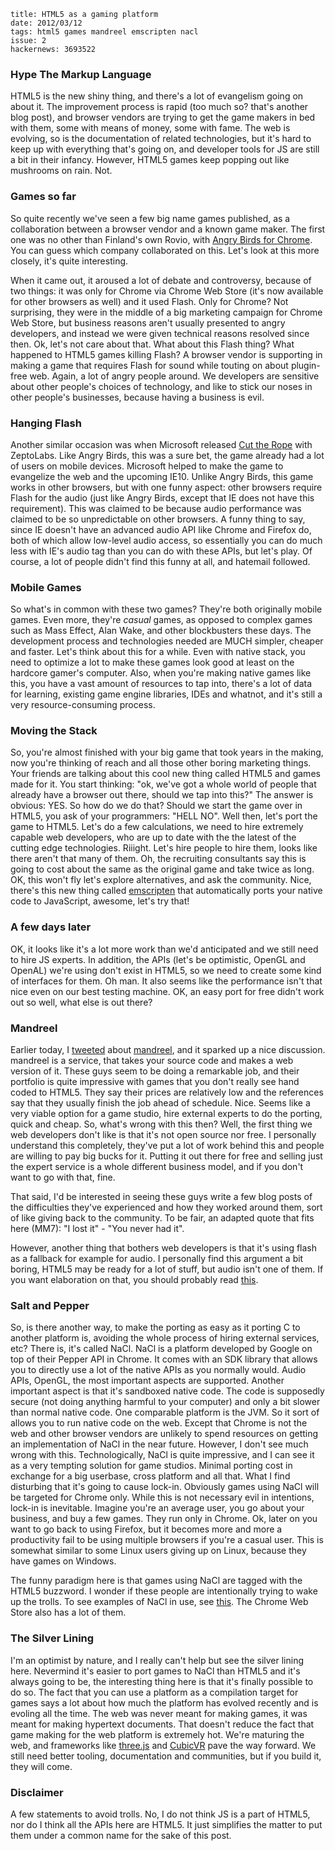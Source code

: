     title: HTML5 as a gaming platform
    date: 2012/03/12
    tags: html5 games mandreel emscripten nacl
    issue: 2
    hackernews: 3693522

### Hype The Markup Language

HTML5 is the new shiny thing, and there's a lot of evangelism going on about it. The improvement process is rapid (too much so? that's another blog post), and browser vendors are trying to get the game makers in bed with them, some with means of money, some with fame. The web is evolving, so is the documentation of related technologies, but it's hard to keep up with everything that's going on, and developer tools for JS are still a bit in their infancy. However, HTML5 games keep popping out like mushrooms on rain. Not.

### Games so far

So quite recently we've seen a few big name games published, as a collaboration between a browser vendor and a known game maker. The first one was no other than Finland's own Rovio, with [Angry Birds for Chrome](http://chrome.angrybirds.com/). You can guess which company collaborated on this. Let's look at this more closely, it's quite interesting.

When it came out, it aroused a lot of debate and controversy, because of two things: it was only for Chrome via Chrome Web Store (it's now available for other browsers as well) and it used Flash. Only for Chrome? Not surprising, they were in the middle of a big marketing campaign for Chrome Web Store, but business reasons aren't usually presented to angry developers, and instead we were given technical reasons resolved since then. Ok, let's not care about that. What about this Flash thing? What happened to HTML5 games killing Flash? A browser vendor is supporting in making a game that requires Flash for sound while touting on about plugin-free web. Again, a lot of angry people around. We developers are sensitive about other people's choices of technology, and like to stick our noses in other people's businesses, because having a business is evil.

### Hanging Flash

Another similar occasion was when Microsoft released [Cut the Rope](http://www.cuttherope.ie/) with ZeptoLabs. Like Angry Birds, this was a sure bet, the game already had a lot of users on mobile devices. Microsoft helped to make the game to evangelize the web and the upcoming IE10. Unlike Angry Birds, this game works in other browsers, but with one funny aspect: other browsers require Flash for the audio (just like Angry Birds, except that IE does not have this requirement). This was claimed to be because audio performance was claimed to be so unpredictable on other browsers. A funny thing to say, since IE doesn't have an advanced audio API like Chrome and Firefox do, both of which allow low-level audio access, so essentially you can do much less with IE's audio tag than you can do with these APIs, but let's play. Of course, a lot of people didn't find this funny at all, and hatemail followed.

### Mobile Games

So what's in common with these two games? They're both originally mobile games. Even more, they're *casual* games, as opposed to complex games such as Mass Effect, Alan Wake, and other blockbusters these days. The development process and technologies needed are MUCH simpler, cheaper and faster. Let's think about this for a while. Even with native stack, you need to optimize a lot to make these games look good at least on the hardcore gamer's computer. Also, when you're making native games like this, you have a vast amount of resources to tap into, there's a lot of data for learning, existing game engine libraries, IDEs and whatnot, and it's still a very resource-consuming process.

### Moving the Stack

So, you're almost finished with your big game that took years in the making, now you're thinking of reach and all those other boring marketing things. Your friends are talking about this cool new thing called HTML5 and games made for it. You start thinking: "ok, we've got a whole world of people that already have a browser out there, should we tap into this?" The answer is obvious: YES. So how do we do that? Should we start the game over in HTML5, you ask of your programmers: "HELL NO". Well then, let's port the game to HTML5. Let's do a few calculations, we need to hire extremely capable web developers, who are up to date with the the latest of the cutting edge technologies. Riiight. Let's hire people to hire them, looks like there aren't that many of them. Oh, the recruiting consultants say this is going to cost about the same as the original game and take twice as long. OK, this won't fly let's explore alternatives, and ask the community. Nice, there's this new thing called [emscripten](https://github.com/kripken/emscripten) that automatically ports your native code to JavaScript, awesome, let's try that!

### A few days later

OK, it looks like it's a lot more work than we'd anticipated and we still need to hire JS experts. In addition, the APIs (let's be optimistic, OpenGL and OpenAL) we're using don't exist in HTML5, so we need to create some kind of interfaces for them. Oh man. It also seems like the performance isn't that nice even on our best testing machine. OK, an easy port for free didn't work out so well, what else is out there?

### Mandreel

Earlier today, I [tweeted](https://twitter.com/#!/quinnirill/status/179111177794756608) about [mandreel](http://www.mandreel.com/), and it sparked up a nice discussion. mandreel is a service, that takes your source code and makes a web version of it. These guys seem to be doing a remarkable job, and their portfolio is quite impressive with games that you don't really see hand coded to HTML5. They say their prices are relatively low and the references say that they usually finish the job ahead of schedule. Nice. Seems like a very viable option for a game studio, hire external experts to do the porting, quick and cheap. So, what's wrong with this then? Well, the first thing we web developers don't like is that it's not open source nor free. I personally understand this completely, they've put a lot of work behind this and people are willing to pay big bucks for it. Putting it out there for free and selling just the expert service is a whole different business model, and if you don't want to go with that, fine.

That said, I'd be interested in seeing these guys write a few blog posts of the difficulties they've experienced and how they worked around them, sort of like giving back to the community. To be fair, an adapted quote that fits here (MM7): "I lost it" - "You never had it".

However, another thing that bothers web developers is that it's using flash as a fallback for example for audio. I personally find this argument a bit boring, HTML5 may be ready for a lot of stuff, but audio isn't one of them. If you want elaboration on that, you should probably read [this](http://ofmlabs.org/articles/dublin.html).

### Salt and Pepper

So, is there another way, to make the porting as easy as it porting C to another platform is, avoiding the whole process of hiring external services, etc? There is, it's called NaCl. NaCl is a platform developed by Google on top of their Pepper API in Chrome. It comes with an SDK library that allows you to directly use a lot of the native APIs as you normally would. Audio APIs, OpenGL, the most important aspects are supported. Another important aspect is that it's sandboxed native code. The code is supposedly secure (not doing anything harmful to your computer) and only a bit slower than normal native code. One comparable platform is the JVM. So it sort of allows you to run native code on the web. Except that Chrome is not the web and other browser vendors are unlikely to spend resources on getting an implementation of NaCl in the near future. However, I don't see much wrong with this. Technologically, NaCl is quite impressive, and I can see it as a very tempting solution for game studios. Minimal porting cost in exchange for a big userbase, cross platform and all that. What I find disturbing that it's going to cause lock-in. Obviously games using NaCl will be targeted for Chrome only. While this is not necessary evil in intentions, lock-in is inevitable. Imagine you're an average user, you go about your business, and buy a few games. They run only in Chrome. Ok, later on you want to go back to using Firefox, but it becomes more and more a productivity fail to be using multiple browsers if you're a casual user. This is somewhat similar to some Linux users giving up on Linux, because they have games on Windows.

The funny paradigm here is that games using NaCl are tagged with the HTML5 buzzword. I wonder if these people are intentionally trying to wake up the trolls. To see examples of NaCl in use, see [this](http://www.html5gamedevs.com/tag/nacl/). The Chrome Web Store also has a lot of them.

### The Silver Lining

I'm an optimist by nature, and I really can't help but see the silver lining here. Nevermind it's easier to port games to NaCl than HTML5 and it's always going to be, the interesting thing here is that it's finally possible to do so. The fact that you can use a platform as a compilation target for games says a lot about how much the platform has evolved recently and is evoling all the time. The web was never meant for making games, it was meant for making hypertext documents. That doesn't reduce the fact that game making for the web platform is extremely hot. We're maturing the web, and frameworks like [three.js](https://github.com/mrdoob/three.js) and [CubicVR](http://www.cubicvr.org/) pave the way forward. We still need better tooling, documentation and communities, but if you build it, they will come.

### Disclaimer

A few statements to avoid trolls. No, I do not think JS is a part of HTML5, nor do I think all the APIs here are HTML5. It just simplifies the matter to put them under a common name for the sake of this post.
